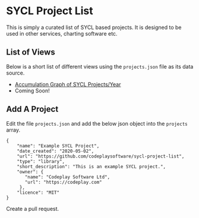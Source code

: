 # SYCL Project List

This is simply a curated list of SYCL based projects. It is designed to be used in other services, charting 
software etc.

## List of Views

Below is a short list of different views using the ```projects.json``` file as its data source.

* [Accumulation Graph of SYCL Projects/Year](https://codeplaysoftware.github.io/sycl-project-list/views/accumulated-projects-line-graph.html)
* Coming Soon!

## Add A Project

Edit the file ```projects.json``` and add the below json object into the ```projects``` array.

```
{
    "name": "Example SYCL Project",
    "date_created": "2020-05-02",
    "url": "https://github.com/codeplaysoftware/sycl-project-list",
    "type": "library",
    "short_description": "This is an example SYCL project.",
    "owner": {
       "name": "Codeplay Software Ltd",
       "url": "https://codeplay.com"
     },
    "licence": "MIT"
}
```

Create a pull request.

